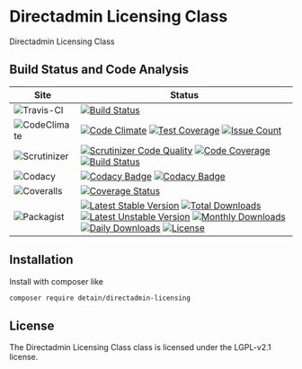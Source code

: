 # Directadmin Licensing Class

Directadmin Licensing Class

## Build Status and Code Analysis

Site          | Status
--------------|---------------------------
![Travis-CI](http://i.is.cc/storage/GYd75qN.png "Travis-CI")     | [![Build Status](https://travis-ci.org/detain/directadmin-licensing.svg?branch=master)](https://travis-ci.org/detain/directadmin-licensing)
![CodeClimate](http://i.is.cc/storage/GYlageh.png "CodeClimate")  | [![Code Climate](https://codeclimate.com/github/detain/directadmin-licensing/badges/gpa.svg)](https://codeclimate.com/github/detain/directadmin-licensing) [![Test Coverage](https://codeclimate.com/github/detain/directadmin-licensing/badges/coverage.svg)](https://codeclimate.com/github/detain/directadmin-licensing/coverage) [![Issue Count](https://codeclimate.com/github/detain/directadmin-licensing/badges/issue_count.svg)](https://codeclimate.com/github/detain/directadmin-licensing)
![Scrutinizer](http://i.is.cc/storage/GYeUnux.png "Scrutinizer")   | [![Scrutinizer Code Quality](https://scrutinizer-ci.com/g/myadmin-plugins/directadmin-licensing/badges/quality-score.png?b=master)](https://scrutinizer-ci.com/g/myadmin-plugins/directadmin-licensing/?branch=master) [![Code Coverage](https://scrutinizer-ci.com/g/myadmin-plugins/directadmin-licensing/badges/coverage.png?b=master)](https://scrutinizer-ci.com/g/myadmin-plugins/directadmin-licensing/?branch=master) [![Build Status](https://scrutinizer-ci.com/g/myadmin-plugins/directadmin-licensing/badges/build.png?b=master)](https://scrutinizer-ci.com/g/myadmin-plugins/directadmin-licensing/build-status/master)
![Codacy](http://i.is.cc/storage/GYi66Cx.png "Codacy")        | [![Codacy Badge](https://api.codacy.com/project/badge/Grade/226251fc068f4fd5b4b4ef9a40011d06)](https://www.codacy.com/app/detain/directadmin-licensing) [![Codacy Badge](https://api.codacy.com/project/badge/Coverage/25fa74eb74c947bf969602fcfe87e349)](https://www.codacy.com/app/detain/directadmin-licensing?utm_source=github.com&utm_medium=referral&utm_content=detain/directadmin-licensing&utm_campaign=Badge_Coverage)
![Coveralls](http://i.is.cc/storage/GYjNSim.png "Coveralls")    | [![Coverage Status](https://coveralls.io/repos/github/detain/db_abstraction/badge.svg?branch=master)](https://coveralls.io/github/detain/directadmin-licensing?branch=master)
![Packagist](http://i.is.cc/storage/GYacBEX.png "Packagist")     | [![Latest Stable Version](https://poser.pugx.org/detain/directadmin-licensing/version)](https://packagist.org/packages/detain/directadmin-licensing) [![Total Downloads](https://poser.pugx.org/detain/directadmin-licensing/downloads)](https://packagist.org/packages/detain/directadmin-licensing) [![Latest Unstable Version](https://poser.pugx.org/detain/directadmin-licensing/v/unstable)](//packagist.org/packages/detain/directadmin-licensing) [![Monthly Downloads](https://poser.pugx.org/detain/directadmin-licensing/d/monthly)](https://packagist.org/packages/detain/directadmin-licensing) [![Daily Downloads](https://poser.pugx.org/detain/directadmin-licensing/d/daily)](https://packagist.org/packages/detain/directadmin-licensing) [![License](https://poser.pugx.org/detain/directadmin-licensing/license)](https://packagist.org/packages/detain/directadmin-licensing)


## Installation

Install with composer like

```sh
composer require detain/directadmin-licensing
```

## License

The Directadmin Licensing Class class is licensed under the LGPL-v2.1 license.

